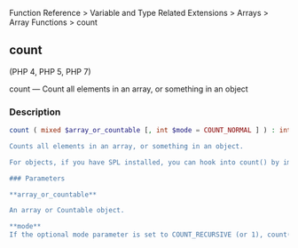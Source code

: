 Function Reference > Variable and Type Related Extensions > Arrays > Array Functions > count

## count

(PHP 4, PHP 5, PHP 7)

count — Count all elements in an array, or something in an object

### Description 

```php 
count ( mixed $array_or_countable [, int $mode = COUNT_NORMAL ] ) : int  ```

Counts all elements in an array, or something in an object.

For objects, if you have SPL installed, you can hook into count() by implementing interface Countable. The interface has exactly one method, Countable::count(), which returns the return value for the count() function.

### Parameters

**array_or_countable**

An array or Countable object.

**mode**
If the optional mode parameter is set to COUNT_RECURSIVE (or 1), count() will recursively count the array. This is particularly useful for counting all the elements of a multidimensional array.


